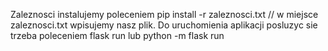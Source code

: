 Zaleznosci instalujemy poleceniem  pip install -r zaleznosci.txt    // w miejsce zaleznosci.txt wpisujemy nasz plik.
Do uruchomienia aplikacji posluzyc sie trzeba poleceniem flask run lub python -m flask run 
